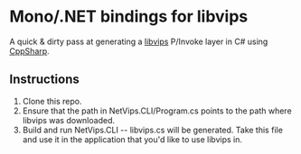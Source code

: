 # Mono/.NET bindings for libvips

A quick & dirty pass at generating a [libvips](https://github.com/jcupitt/libvips) P/Invoke layer in C# using [CppSharp](https://github.com/mono/CppSharp).

## Instructions
1. Clone this repo.
2. Ensure that the path in NetVips.CLI/Program.cs points to the path where libvips was downloaded.
3. Build and run NetVips.CLI -- libvips.cs will be generated. Take this file and use it in the application that you'd like to use libvips in.
